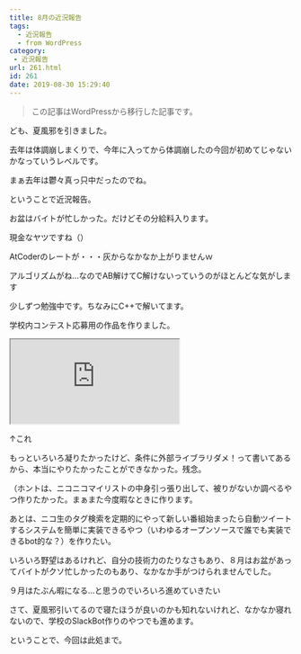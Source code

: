 ```yaml
---
title: 8月の近況報告
tags:
  - 近況報告
  - from WordPress
category:
 - 近況報告
url: 261.html
id: 261
date: 2019-08-30 15:29:40
---
```

> この記事はWordPressから移行した記事です。

ども、夏風邪を引きました。

去年は体調崩しまくりで、今年に入ってから体調崩したの今回が初めてじゃないかなっていうレベルです。

まぁ去年は鬱々真っ只中だったのでね。

ということで近況報告。

<!-- more -->

お盆はバイトが忙しかった。だけどその分給料入ります。

現金なヤツですね（）

AtCoderのレートが・・・灰からなかなか上がりませんｗ

アルゴリズムがね...なのでAB解けてC解けないっていうのがほとんどな気がします

少しずつ勉強中です。ちなみにC++で解いてます。

学校内コンテスト応募用の作品を作りました。

<iframe 
  class="blogcard"
  src="https://hatenablog-parts.com/embed?url=https://nekozuki.me/makes/unit-changer">
</iframe>

↑これ

もっといろいろ凝りたかったけど、条件に外部ライブラリダメ！って書いてあるから、本当にやりたかったことができなかった。残念。

（ホントは、ニコニコマイリストの中身引っ張り出して、被りがないか調べるやつ作りたかった。まぁまた今度暇なときに作ります。

あとは、ニコ生のタグ検索を定期的にやって新しい番組始まったら自動ツイートするシステムを簡単に実装できるやつ（いわゆるオープンソースで誰でも実装できるbot的な？）を作りたい。

いろいろ野望はあるけれど、自分の技術力のたりなさもあり、８月はお盆があってバイトがクソ忙しかったのもあり、なかなか手がつけられませんでした。

９月はたぶん暇になる...と思うのでいろいろ進めていきたい

さて、夏風邪引いてるので寝たほうが良いのかも知れないけれど、なかなか寝れないので、学校のSlackBot作りのやつでも進めます。

ということで、今回は此処まで。